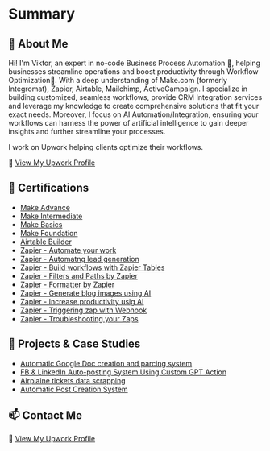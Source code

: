 # Summary
## 👋 About Me
Hi! I'm Viktor, an expert in no-code Business Process Automation 🔧, helping businesses streamline operations and boost productivity through Workflow Optimization🚀. With a deep understanding of Make.com (formerly Integromat), Zapier, Airtable, Mailchimp, ActiveCampaign. I specialize in building customized, seamless workflows, provide CRM Integration services and leverage my knowledge to create comprehensive solutions that fit your exact needs. Moreover, I focus on AI Automation/Integration, ensuring your workflows can harness the power of artificial intelligence to gain deeper insights and further streamline your processes. 

I work on Upwork helping clients optimize their workflows.

📌 [View My Upwork Profile](https://www.upwork.com/freelancers/~019b07d8b6eefca9ad?mp_source=share)

## 🏅 Certifications
- [Make Advance](https://www.credly.com/badges/92872e93-adff-4cd9-9c92-387ddd4401a4/public_url)
- [Make Intermediate](https://www.credly.com/badges/549656b2-f45d-45aa-a12a-8fc8b84a1bb7/public_url)
- [Make Basics](https://www.credly.com/badges/f5d36a82-73d3-4076-ad6f-0c547e8de5db/public_url)
- [Make Foundation](https://www.credly.com/badges/f9b91b23-b887-4763-8478-710911b50a1a/public_url)
- [Airtable Builder](http://verify.skilljar.com/c/6ppqipat87y3)
- [Zapier - Automate your work](http://verify.skilljar.com/c/xdk5i4pi986a)
- [Zapier - Automatng lead generation](http://verify.skilljar.com/c/jf9bw7woofg8)
- [Zapier - Build workflows with Zapier Tables](http://verify.skilljar.com/c/pgh3bdz4cqgm)
- [Zapier - Filters and Paths by Zapier](http://verify.skilljar.com/c/bss2wst52saz)
- [Zapier - Formatter by Zapier](http://verify.skilljar.com/c/zinwwdcue73i)
- [Zapier - Generate blog images using AI](https://verify.skilljar.com/c/d2bhhq37963g)
- [Zapier - Increase productivity usig AI](http://verify.skilljar.com/c/w5kdihmnfus5)
- [Zapier - Triggering zap with Webhook](http://verify.skilljar.com/c/7xa5x8bsnvwy)
- [Zapier - Troubleshooting your Zaps](http://verify.skilljar.com/c/7h3w2ci2zmtz)

## 🚀 Projects & Case Studies
- [Automatic Google Doc creation and parcing system]()
- [FB & LinkedIn Auto-posting System Using Custom GPT Action](https://viktorautomation.github.io/Portfolio/Automation%20Doc%20creation%20system/)
- [Airplaine tickets data scrapping](https://viktorautomation.github.io/Portfolio/Airplane%20tickets%20data%20extraction/)
- [Automatic Post Creation System](https://viktorautomation.github.io/Portfolio/Automatic%20Post%20Creation%20System/)
  
## 📫 Contact Me

📌 [View My Upwork Profile](https://www.upwork.com/freelancers/~019b07d8b6eefca9ad?mp_source=share)
